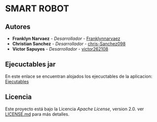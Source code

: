 # SMART ROBOT
## Autores
* **Franklyn Narvaez** - *Desarrollador* - [Franklynnarvaez](https://github.com/Franklynnarvaez)
* **Christian Sanchez** - *Desarrollador* - [chris-Sanchez098](https://github.com/chris-Sanchez098)
* **Víctor Sapuyes** - *Desarrollador* - [victor262108](https://github.com/victor262108)

## Ejecuctables jar
En este enlace se encuentran alojados los ejecuctables de la aplicacion: [Ejecutables](https://correounivalleeduco-my.sharepoint.com/:f:/g/personal/victor_sapuyes_correounivalle_edu_co/En4zroCTq2hBkhDTLPKKSd8BQbOXKmFI2Pvpc4CMAeFOQw?e=3OycwI)

## Licencia

Este proyecto está bajo la Licencia *Apache License*, version 2.0. ver [LICENSE.md](LICENSE.md) para más detalles. 
